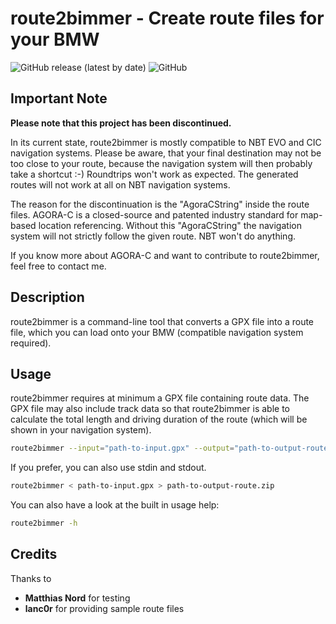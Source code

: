 # route2bimmer - Create route files for your BMW
![GitHub release (latest by date)](https://img.shields.io/github/v/release/organized92/route2bimmer) ![GitHub](https://img.shields.io/github/license/organized92/route2bimmer)

## Important Note
__Please note that this project has been discontinued.__

In its current state, route2bimmer is mostly compatible to NBT EVO and CIC navigation systems. Please be aware, that your final destination may not be too close to your route, because the navigation system will then probably take a shortcut :-) Roundtrips won't work as expected. The generated routes will not work at all on NBT navigation systems.

The reason for the discontinuation is the "AgoraCString" inside the route files. AGORA-C is a closed-source and patented industry standard for map-based location referencing. Without this "AgoraCString" the navigation system will not strictly follow the given route. NBT won't do anything.

If you know more about AGORA-C and want to contribute to route2bimmer, feel free to contact me.

## Description
route2bimmer is a command-line tool that converts a GPX file into a route file, which you can load onto your BMW (compatible navigation system required).

## Usage
route2bimmer requires at minimum a GPX file containing route data. The GPX file may also include track data so that route2bimmer is able to calculate the total length and driving duration of the route (which will be shown in your navigation system).
``` bash
route2bimmer --input="path-to-input.gpx" --output="path-to-output-route.zip"
```

If you prefer, you can also use stdin and stdout.
``` bash
route2bimmer < path-to-input.gpx > path-to-output-route.zip
```

You can also have a look at the built in usage help:
``` bash
route2bimmer -h
```

## Credits
Thanks to
* __Matthias Nord__ for testing
* __lanc0r__ for providing sample route files
